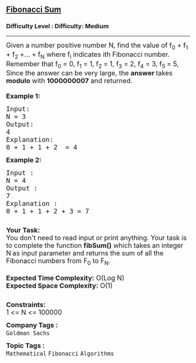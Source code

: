 <h2><a href="https://www.geeksforgeeks.org/problems/fibonacci-sum1423/1">Fibonacci Sum</a></h2><h3>Difficulty Level : Difficulty: Medium</h3><hr><div class="problems_problem_content__Xm_eO"><p><span style="font-size: 18px;">Given a number positive number N, find the value of f<sub>0</sub> + f<sub>1</sub> + f<sub>2</sub> +... + f<sub>N</sub> where f<sub>i</sub> indicates ith Fibonacci number.<br>Remember that f<sub>0</sub> = 0, f<sub>1</sub> = 1, f<sub>2</sub> = 1, f<sub>3</sub> = 2, f<sub>4</sub> = 3, f<sub>5</sub> = 5, <br>Since the answer can be very large, the <strong>answer </strong>takes<strong> modulo</strong> with <strong>1000000007</strong> and returned.<br><br><strong>Example 1:</strong></span></p>
<pre><span style="font-size: 18px;">Input:
N = 3
Output:
4
Explanation:
0 + 1 + 1 + 2  = 4</span>
</pre>
<p><span style="font-size: 18px;"><strong>Example 2:</strong></span></p>
<pre><span style="font-size: 18px;">Input :
N = 4
Output :
7
Explanation :
0 + 1 + 1 + 2 + 3 = 7</span>
</pre>
<p><br><span style="font-size: 18px;"><strong>Your Task:</strong><br>You don't need to read input or print anything. Your task is to complete the function&nbsp;<strong>fibSum()</strong>&nbsp;which takes an integer N<strong>&nbsp;</strong>as input parameter and returns the sum of all the Fibonacci numbers from F<sub>0</sub>&nbsp;to F<sub>N</sub>.<br><br><strong>Expected Time Complexity:</strong>&nbsp;O(Log N)<br><strong>Expected Space Complexity:</strong>&nbsp;O(1)</span><br>&nbsp;</p>
<p><span style="font-size: 18px;"><strong>Constraints:</strong><br>1 &lt;= N &lt;= 100000</span></p></div><p><span style=font-size:18px><strong>Company Tags : </strong><br><code>Goldman Sachs</code>&nbsp;<br><p><span style=font-size:18px><strong>Topic Tags : </strong><br><code>Mathematical</code>&nbsp;<code>Fibonacci</code>&nbsp;<code>Algorithms</code>&nbsp;